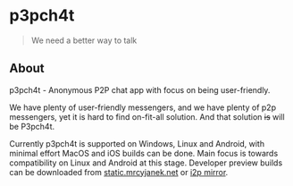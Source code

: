 # p3pch4t

> We need a better way to talk

## About

p3pch4t - Anonymous P2P chat app with focus on being user-friendly.

We have plenty of user-friendly messengers, and we have plenty of p2p messengers, yet it is hard to find on-fit-all solution. And that solution ~~is~~ will be P3pch4t.

Currently p3pch4t is supported on Windows, Linux and Android, with minimal effort MacOS and iOS builds can be done. Main focus is towards compatibility on Linux and Android at this stage. Developer preview builds can be downloaded from [static.mrcyjanek.net](https://static.mrcyjanek.net/p3pch4t/) or [i2p mirror](http://n6hg3o7vh25bftxxqnspfp7li2rh4wkhbqsd65e5sow7hr4gulrq.b32.i2p/p3pch4t).